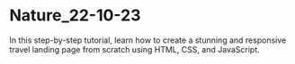 # Nature_22-10-23
In this step-by-step tutorial, learn how to create a stunning and responsive travel landing page from scratch using HTML, CSS, and JavaScript.

